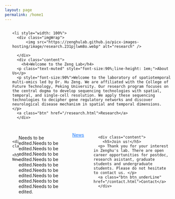 ```yaml
---
layout: page
permalink: /home1
---
```


<style>
  table {
    width: 100%;
  }
  .img-cell {
    width: 25%; /* 分配25%宽度给图片 */
  }
  .img-cell img {
    width: 100%; /* 图片宽度自适应单元格 */
    height: auto;
  }
  .text-cell {
    width: 25%; /* 分配25%宽度给文字 */
  }


  .imgContainer{
         display: flex;
    width: 100%;
    flex-wrap: wrap;
    justify-content: space-between;
    }
   
    .imgContainer li{
      list-style: none;
    margin: 20px 0;
width: 49%;
    display: flex;
    }
    .imgContainer .imgWrap{
    display: flex;
    justify-content: center;
    align=-items: center;
          width: 50%;

    padding: 20px;
    }
    .imgContainer li .content{
      width: 50%;
      padding: 0px 20px;
    }
    .text .content{
      width: 100% !important;

    }
    .imgContainer li .content p {
      line-height: 30px;
    }
    .imgContainer li img{
      width: 300px;
        height: fit-content;
    }
    .imgContainer h4{
      margin: 0;
      line-height: 50px;
    }
    .btn{
          color: #fff;
              text-decoration: none;
    background-color: #1677ff;
    padding: 5px 20px;
    border-radius:5px;
    display: inline-block;
    box-shadow: 0 2px 0 rgba(5, 145, 255, 0.1);
    }
    a:hover{
      color: #fff;
    }

    .btn_underLine{
      text-decoration: underline;
      background: none;
    box-shadow: none;

      color: #1677ff;
    }
    .btn_underLine:hover{
           color: #1677ff;

    }
    h5{
      font-size: 30px;
      font-weight: 200;
      margin: 15px 0;
    }
</style>

<ul class="imgContainer">

    <li style="width: 100%">
      <div class="imgWrap">
          <img src="https://zenghulab.github.io/picx-images-hosting/image/research.231pjlwm8o.webp" alt="research" />

      </div>
      <div class="content">
        <h4>Welcome to the Zeng Lab</h4>
      <p class="text-muted" style="font-size:90%;line-height: 1em;">About Us</p>
      <p style="font-size:90%">Welcome to the laboratory of spatiotemporal multi-omics led by Dr. Hu Zeng. We are affiliated with the College of Future Technology, Peking University. Our research program focuses on the central dogma to develop sequencing technologies with spatial, temporal, and single-cell resolution. We apply these sequencing technologies to decipher gene regulatory networks and discover neurological disease mechanism in spatial and temporal dimensions. </p>
      <a class="btn" href="/research.html">Research</a>
      </div>
  </li>

  <li class="text">
     
      <div class="content">
        <h5>Recent News</h5>
 <p>Needs to be edited.Needs to be edited.Needs to be edited.Needs to be edited.Needs to be edited.Needs to be edited.Needs to be edited.Needs to be edited.Needs to be edited.Needs to be edited.</p>
      <a class="btn btn_underLine" href="/blog.html">News</a>
      </div>
  </li>

  <li class="text">

      <div class="content">
        <h5>Join us!</h5>
      <p> Thank you for your interest in Zenghu's lab. There are open career opportunities for postdoc, research asistant, graduate students and undergraduate students. Please do not hesitate to contact us. </p>
      <a class="btn btn_underLine" href="/contact.html">Contact</a>
      </div>
  </li>
</ul>
